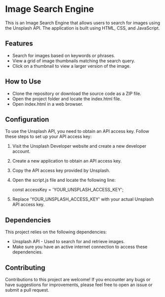 # Image Search Engine
This is an Image Search Engine that allows users to search for images using the Unsplash API. The application is built using HTML, CSS, and JavaScript.

## Features
- Search for images based on keywords or phrases.
- View a grid of image thumbnails matching the search query.
- Click on a thumbnail to view a larger version of the image.

## How to Use
- Clone the repository or download the source code as a ZIP file.
- Open the project folder and locate the index.html file.
- Open index.html in a web browser.

## Configuration
To use the Unsplash API, you need to obtain an API access key. Follow these steps to set up your API access key:
1. Visit the Unsplash Developer website and create a new developer account.
2. Create a new application to obtain an API access key.
3. Copy the API access key provided by Unsplash.
4. Open the script.js file and locate the following line:

    const accessKey = 'YOUR_UNSPLASH_ACCESS_KEY';

5. Replace 'YOUR_UNSPLASH_ACCESS_KEY' with your actual Unsplash API access key.

## Dependencies
This project relies on the following dependencies:

- Unsplash API - Used to search for and retrieve images.
- Make sure you have an active internet connection to access these dependencies.

## Contributing
Contributions to this project are welcome! If you encounter any bugs or have suggestions for improvements, please feel free to open an issue or submit a pull request.

